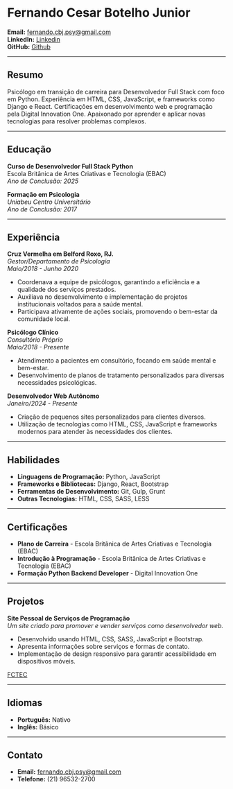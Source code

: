 # Fernando Cesar Botelho Junior

**Email:** fernando.cbj.psy@gmail.com  
**LinkedIn:** [Linkedin](https://www.linkedin.com/in/fernando-cesar-botelho-junior/)  
**GitHub:** [Github](https://github.com/Fernando-Psy)  

---

## Resumo

Psicólogo em transição de carreira para Desenvolvedor Full Stack com foco em Python. Experiência em HTML, CSS, JavaScript, e frameworks como Django e React. Certificações em desenvolvimento web e programação pela Digital Innovation One. Apaixonado por aprender e aplicar novas tecnologias para resolver problemas complexos.

---

## Educação

**Curso de Desenvolvedor Full Stack Python**  
Escola Britânica de Artes Criativas e Tecnologia (EBAC)  
_Ano de Conclusão: 2025_

**Formação em Psicologia**  
_Uniabeu Centro Universitário_  
_Ano de Conclusão: 2017_

---

## Experiência

**Cruz Vermelha em Belford Roxo, RJ.**  
_Gestor/Departamento de Psicologia_  
_Maio/2018 - Junho 2020_

- Coordenava a equipe de psicólogos, garantindo a eficiência e a qualidade dos serviços prestados.
- Auxiliava no desenvolvimento e implementação de projetos institucionais voltados para a saúde mental.
- Participava ativamente de ações sociais, promovendo o bem-estar da comunidade local.

**Psicólogo Clínico**  
_Consultório Próprio_  
_Maio/2018 - Presente_

- Atendimento a pacientes em consultório, focando em saúde mental e bem-estar.
- Desenvolvimento de planos de tratamento personalizados para diversas necessidades psicológicas.

**Desenvolvedor Web Autônomo**  
_Janeiro/2024 - Presente_

- Criação de pequenos sites personalizados para clientes diversos.
- Utilização de tecnologias como HTML, CSS, JavaScript e frameworks modernos para atender às necessidades dos clientes.

---

## Habilidades

- **Linguagens de Programação:** Python, JavaScript
- **Frameworks e Bibliotecas:** Django, React, Bootstrap
- **Ferramentas de Desenvolvimento:** Git, Gulp, Grunt
- **Outras Tecnologias:** HTML, CSS, SASS, LESS

---

## Certificações

- **Plano de Carreira** - Escola Britânica de Artes Criativas e Tecnologia (EBAC)
- **Introdução à Programação** - Escola Britânica de Artes Criativas e Tecnologia (EBAC)
- **Formação Python Backend Developer** - Digital Innovation One

---

## Projetos

**Site Pessoal de Serviços de Programação**  
_Um site criado para promover e vender serviços como desenvolvedor web._

- Desenvolvido usando HTML, CSS, SASS, JavaScript e Bootstrap.
- Apresenta informações sobre serviços e formas de contato.
- Implementação de design responsivo para garantir acessibilidade em dispositivos móveis.

[FCTEC](https://main.d3v4le7lgmvk8j.amplifyapp.com/)


---

## Idiomas

- **Português:** Nativo
- **Inglês:** Básico

---

## Contato

- **Email:** fernando.cbj.psy@gmail.com
- **Telefone:** (21) 96532-2700
